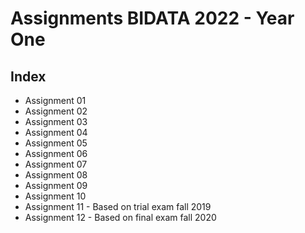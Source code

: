 # Assignments BIDATA 2022 - Year One

## Index
- Assignment 01
- Assignment 02
- Assignment 03
- Assignment 04
- Assignment 05
- Assignment 06
- Assignment 07
- Assignment 08
- Assignment 09
- Assignment 10
- Assignment 11 - Based on trial exam fall 2019
- Assignment 12 - Based on final exam fall 2020
